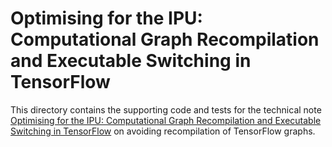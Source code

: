 <!-- Copyright (c) 2021 Graphcore Ltd. All rights reserved. -->
# Optimising for the IPU: Computational Graph Recompilation and Executable Switching in TensorFlow

This directory contains the supporting code and tests for the technical note [Optimising for the IPU: Computational Graph Recompilation and Executable Switching in TensorFlow](https://docs.graphcore.ai/projects/tf-recompilation/en/3.2.0/) on avoiding recompilation of TensorFlow graphs.
